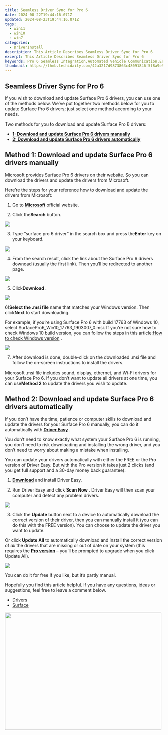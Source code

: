 ```yaml
---
title: Seamless Driver Sync for Pro 6
date: 2024-08-22T19:44:16.071Z
updated: 2024-08-23T19:44:16.071Z
tags:
  - win11
  - win10
  - win7
categories:
  - DriverInstall
description: This Article Describes Seamless Driver Sync for Pro 6
excerpt: This Article Describes Seamless Driver Sync for Pro 6
keywords: Pro 6 Seamless Integration,Automated Vehicle Communication,Enhanced Driver Connectivity,Sync Telematics for Pro Sedan,Real-Time Driver Interface Updates,Optimized Vehicle Telematics Sync,Pro 6 Advanced Tech Connectivity
thumbnail: https://thmb.techidaily.com/42a3217d9873863c48091846f5f8a9e9b9b6456440b499628df593e7d229a025.jpg
---
```


## Seamless Driver Sync for Pro 6

 If you wish to download and update Surface Pro 6 drivers, you can use one of the methods below. We’ve put together two methods below for you to update Surface Pro 6 drivers; just select one method according to your needs.

Two methods for you to download and update Surface Pro 6 drivers:

* **[1: Download and update Surface Pro 6 drivers manually](#method1)**
* **[2: Download and update Surface Pro 6 drivers automatically](#method2)**

## Method 1: Download and update Surface Pro 6 drivers manually

 Microsoft provides Surface Pro 6 drivers on their website. So you can download the drivers and update the drivers from Microsoft.

 Here’re the steps for your reference how to download and update the drivers from Microsoft:

 1) Go to [**Microsoft**](https://www.microsoft.com/en-us) official website.

 2) Click the**Search** button.

![](https://images.drivereasy.com/wp-content/uploads/2019/09/image-885.png)

 3) Type “surface pro 6 driver” in the search box and press the**Enter** key on your keyboard.

![](https://images.drivereasy.com/wp-content/uploads/2019/09/image-887.png)

 4) From the search result, click the link about the Surface Pro 6 drivers downoad (usually the first link). Then you’ll be redirected to another page.

![](https://images.drivereasy.com/wp-content/uploads/2019/09/image-888-1024x519.png)

 5) Click**Download** .

![](https://images.drivereasy.com/wp-content/uploads/2019/09/image-889-1024x541.png)

 6)**Select the .msi file** name that matches your Windows version. Then click**Next** to start downloading.

 For example, if you’re using Surface Pro 6 with build 17763 of Windows 10, select SurfacePro6\_Win10\_17763\_1903007\_0.msi. If you’re not sure how to check Windows 10 build version, you can follow the steps in this article:[How to check Windows version](https://tools.techidaily.com/drivereasy/download/) .

![](https://images.drivereasy.com/wp-content/uploads/2019/09/image-891.png)

 7) After download is done, double-click on the downloaded .msi file and follow the on-screen instructions to install the drivers.

 Microsoft .msi file includes sound, display, ethernet, and Wi-Fi drivers for your Surface Pro 6\. If you don’t want to update all drivers at one time, you can use**Method 2** to update the drivers you wish to update.

## Method 2: Download and update Surface Pro 6 drivers automatically

 If you don’t have the time, patience or computer skills to download and update the drivers for your Surface Pro 6 manually, you can do it automatically with [**Driver Easy**](https://tools.techidaily.com/drivereasy/download/) .

 You don’t need to know exactly what system your Surface Pro 6 is running, you don’t need to risk downloading and installing the wrong driver, and you don’t need to worry about making a mistake when installing.

 You can update your drivers automatically with either the FREE or the Pro version of Driver Easy. But with the Pro version it takes just 2 clicks (and you get full support and a 30-day money back guarantee):

 1) [**Download**](https://tools.techidaily.com/drivereasy/download/) and install Driver Easy.

 2) Run Driver Easy and click **Scan Now** . Driver Easy will then scan your computer and detect any problem drivers.

![](https://images.drivereasy.com/wp-content/uploads/2019/09/image-892.png)

 3) Click the **Update** button next to a device to automatically download the correct version of their driver, then you can manually install it (you can do this with the FREE version). You can choose to update the driver you want to update.

 Or click **Update All**  to automatically download and install the correct version of _all_ the drivers that are missing or out of date on your system (this requires the [**Pro version**](https://tools.techidaily.com/drivereasy/download/) – you’ll be prompted to upgrade when you click Update All).

![](https://images.drivereasy.com/wp-content/uploads/2019/09/image-893.png)

 You can do it for free if you like, but it’s partly manual.

 Hopefully you find this article helpful. If you have any questions, ideas or suggestions, feel free to leave a comment below.

* [Drivers](https://tools.techidaily.com/drivereasy/download/)
* [Surface](https://tools.techidaily.com/drivereasy/download/)

<ins class="adsbygoogle"
     style="display:block"
     data-ad-format="autorelaxed"
     data-ad-client="ca-pub-7571918770474297"
     data-ad-slot="1223367746"></ins>



<ins class="adsbygoogle"
     style="display:block"
     data-ad-client="ca-pub-7571918770474297"
     data-ad-slot="8358498916"
     data-ad-format="auto"
     data-full-width-responsive="true"></ins>







<!-- affiliate ads begin -->
<a href="https://electronicx.pxf.io/c/5597632/1872456/14483" target="_top" id="1872456"><img src="//a.impactradius-go.com/display-ad/14483-1872456" border="0" alt="" width="500" height="375"/></a><img height="0" width="0" src="https://imp.pxf.io/i/5597632/1872456/14483" style="position:absolute;visibility:hidden;" border="0" />
<!-- affiliate ads end -->